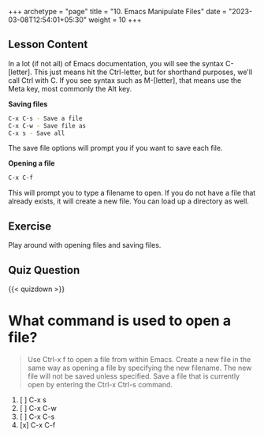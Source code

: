 +++
archetype = "page"
title = "10. Emacs Manipulate Files"
date = "2023-03-08T12:54:01+05:30"
weight = 10
+++

## Lesson Content

In a lot (if not all) of Emacs documentation, you will see the syntax C-[letter]. This just means hit the Ctrl-letter, but for shorthand purposes, we'll call Ctrl with C. If you see syntax such as M-[letter], that means use the Meta key, most commonly the Alt key.

**Saving files**

```bash
C-x C-s - Save a file
C-x C-w - Save file as
C-x s - Save all
```

The save file options will prompt you if you want to save each file.

**Opening a file**

```bash
C-x C-f
```

This will prompt you to type a filename to open. If you do not have a file that already exists, it will create a new file. You can load up a directory as well.

## Exercise

Play around with opening files and saving files.

## Quiz Question

{{< quizdown >}}

# What command is used to open a file?

> Use Ctrl-x f to open a file from within Emacs. Create a new file in the same way as opening a file by specifying the new filename. The new file will not be saved unless specified. Save a file that is currently open by entering the Ctrl-x Ctrl-s command.

1. [ ] C-x s
2. [ ] C-x C-w
3. [ ] C-x C-s
4. [x] C-x C-f